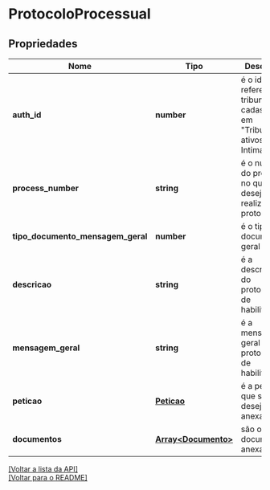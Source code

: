 # ProtocoloProcessual

## Propriedades
Nome | Tipo | Descrição | Notas
------------ | ------------- | ------------- | -------------
**auth_id** | **number** | é o id referente ao tribunal cadastrado em "Tribunais ativos" no Intima.ai | [obrigatório] 
**process_number** | **string** | é o numero do processo no qual se deseja realizar o protocolo | [obrigatório] 
**tipo_documento_mensagem_geral** | **number** | é o tipo do documento geral | [obrigatório] 
**descricao** | **string** | é a descrição do protocolo de habilitação | [opcional] 
**mensagem_geral** | **string** | é a mensagem geral do protocolo de habilitação | [opcional] 
**peticao** | [**Peticao**](../protocol/Peticao.md) | é a petição que se deseja anexar | [opcional] 
**documentos** | [**Array\<Documento\>**](../Documento.md) | são os documentos anexados | [opcional] 

[[Voltar a lista da API]](../../../README.md#Documentação-para-os-Endpoints-da-API)    
[[Voltar para o README]](../../../README.md#Intima.ai---SDK-NodeJS)
